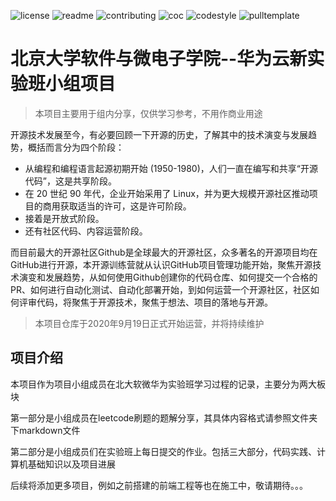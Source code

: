 ![license](http://github.zhangqx.com/file-checker/github/tong-shao/pkuopenlearning?path=LICENSE)
![readme](http://github.zhangqx.com/file-checker/github/tong-shao/pkuopenlearning?path=README.md)
![contributing](http://github.zhangqx.com/file-checker/tong-shao/pkuopenlearning?path=CONTRIBUTING.md)
![coc](http://github.zhangqx.com/file-checker/github/tong-shao/pkuopenlearning?path=CODE_OF_CONDUCT.md)
![codestyle](http://github.zhangqx.com/file-checker/tong-shao/pkuopenlearning?path=CODE_STYLE.md)
![pulltemplate](http://github.zhangqx.com/file-checker/tong-shao/pkuopenlearning?path=.github/PULL_REQUEST_TEMPLATE.md)


北京大学软件与微电子学院--华为云新实验班小组项目
====
>本项目主要用于组内分享，仅供学习参考，不用作商业用途

开源技术发展至今，有必要回顾一下开源的历史，了解其中的技术演变与发展趋势，概括而言分为四个阶段：

- 从编程和编程语言起源初期开始 (1950-1980)，人们一直在编写和共享“开源代码”，这是共享阶段。
- 在 20 世纪 90 年代，企业开始采用了 Linux，并为更大规模开源社区推动项目的商用获取适当的许可，这是许可阶段。
- 接着是开放式阶段。
- 还有社区代码、内容运营阶段。

而目前最大的开源社区Github是全球最大的开源社区，众多著名的开源项目均在GitHub进行开源，本开源训练营就从认识GitHub项目管理功能开始，聚焦开源技术演变和发展趋势，从如何使用Github创建你的代码仓库、如何提交一个合格的PR、如何进行自动化测试、自动化部署开始，到如何运营一个开源社区，社区如何评审代码，将聚焦于开源技术，聚焦于想法、项目的落地与开源。

>本项目仓库于2020年9月19日正式开始运营，并将持续维护


## 项目介绍

本项目作为项目小组成员在北大软微华为实验班学习过程的记录，主要分为两大板块


第一部分是小组成员在leetcode刷题的题解分享，其具体内容格式请参照文件夹下markdown文件

第二部分是小组成员们在实验班上每日提交的作业。包括三大部分，代码实践、计算机基础知识以及项目进展

后续将添加更多项目，例如之前搭建的前端工程等也在施工中，敬请期待。。。

